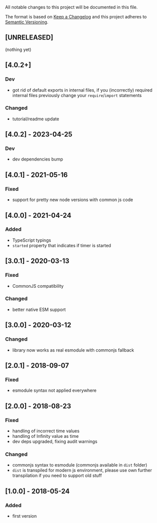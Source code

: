 All notable changes to this project will be documented in this file.

The format is based on [Keep a Changelog](http://keepachangelog.com/en/1.0.0/)
and this project adheres to [Semantic Versioning](http://semver.org/spec/v2.0.0.html).

## [UNRELEASED]
(nothing yet)

## [4.0.2+]
### Dev
- got rid of default exports in internal files, if you (incorrectly) required internal files previously change your `require`/`import` statements
### Changed
- tutorial/readme update

## [4.0.2] - 2023-04-25
### Dev
- dev dependencies bump

## [4.0.1] - 2021-05-16
### Fixed
- support for pretty new node versions with common js code

## [4.0.0] - 2021-04-24
### Added
- TypeScript typings
- `started` property that indicates if timer is started

## [3.0.1] - 2020-03-13
### Fixed
- CommonJS compatibility
### Changed
- better native ESM support

## [3.0.0] - 2020-03-12
### Changed
- library now works as real esmodule with commonjs fallback

## [2.0.1] - 2018-09-07
### Fixed
- esmodule syntax not applied everywhere

## [2.0.0] - 2018-08-23
### Fixed
- handling of incorrect time values
- handling of Infinity value as time
- dev deps upgraded, fixing audit warnings
### Changed
- commonjs syntax to esmodule (commonjs available in `dist` folder)
- `dist` is transpiled for modern js environment, please use own further transpilation if you need to support old stuff

## [1.0.0] - 2018-05-24
### Added
- first version
